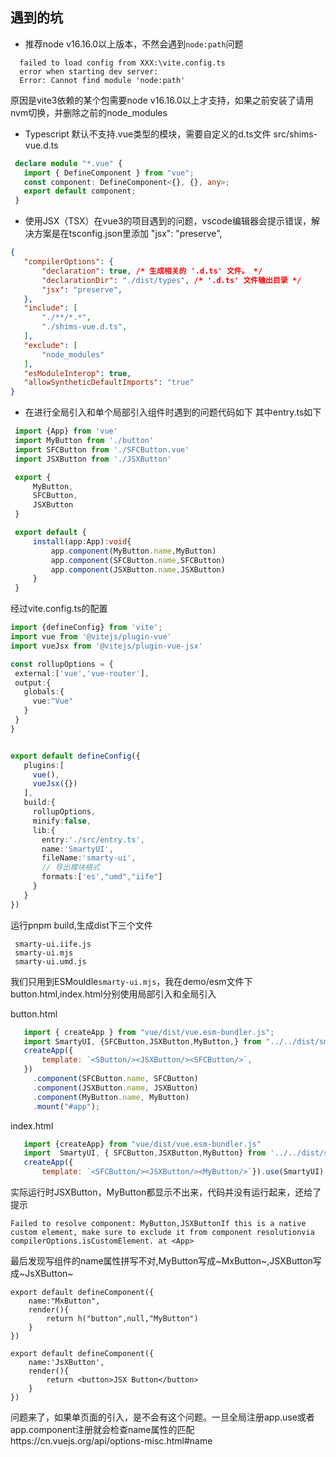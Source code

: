 ## 遇到的坑

 - 推荐node v16.16.0以上版本，不然会遇到`node:path`问题
 ``` shell
   failed to load config from XXX:\vite.config.ts
   error when starting dev server:
   Error: Cannot find module 'node:path'
 ```
原因是vite3依赖的某个包需要node v16.16.0以上才支持，如果之前安装了请用nvm切换，并删除之前的node_modules

 - Typescript 默认不支持.vue类型的模块，需要自定义的d.ts文件
 src/shims-vue.d.ts
 ``` ts
  declare module "*.vue" {
    import { DefineComponent } from "vue";
    const component: DefineComponent<{}, {}, any>;
    export default component;
  }
 ```

 - 使用JSX（TSX）在vue3的项目遇到的问题，vscode编辑器会提示错误，解决方案是在tsconfig.json里添加 "jsx": "preserve",
 ``` json
{
    "compilerOptions": {
        "declaration": true, /* 生成相关的 '.d.ts' 文件。 */
        "declarationDir": "./dist/types", /* '.d.ts' 文件输出目录 */
        "jsx": "preserve",
    },
    "include": [
        "./**/*.*",
        "./shims-vue.d.ts",
    ],
    "exclude": [
        "node_modules"
    ],
    "esModuleInterop": true,
    "allowSyntheticDefaultImports": "true"
}

 ```

 - 在进行全局引入和单个局部引入组件时遇到的问题代码如下
 其中entry.ts如下
 ```  ts
  import {App} from 'vue'
  import MyButton from './button'
  import SFCButton from './SFCButton.vue'
  import JSXButton from './JSXButton'

  export {
      MyButton,
      SFCButton,
      JSXButton
  }

  export default {
      install(app:App):void{
          app.component(MyButton.name,MyButton)
          app.component(SFCButton.name,SFCButton)
          app.component(JSXButton.name,JSXButton)
      }
  }
 ```

 经过vite.config.ts的配置
 ``` ts
import {defineConfig} from 'vite';
import vue from '@vitejs/plugin-vue'
import vueJsx from '@vitejs/plugin-vue-jsx'

const rollupOptions = {
  external:['vue','vue-router'],
  output:{
    globals:{
      vue:"Vue"
    }
  }
}


export default defineConfig({
    plugins:[
      vue(),
      vueJsx({}) 
    ],
    build:{
      rollupOptions,
      minify:false,
      lib:{
        entry:'./src/entry.ts',
        name:'SmartyUI',
        fileName:'smarty-ui',
        // 导出模块格式
        formats:['es',"umd","iife"]
      }
    }
})

 ```

 运行pnpm build,生成dist下三个文件
 ``` shell
  smarty-ui.iife.js
  smarty-ui.mjs
  smarty-ui.umd.js

 ```
 我们只用到ESMouldle`smarty-ui.mjs`，我在demo/esm文件下button.html,index.html分别使用局部引入和全局引入
 
 button.html
 ``` js
    import { createApp } from "vue/dist/vue.esm-bundler.js";
    import SmartyUI, {SFCButton,JSXButton,MyButton,} from "../../dist/smarty-ui.mjs";
    createApp({
        template: `<SButton/><JSXButton/><SFCButton/>`,
    })
      .component(SFCButton.name, SFCButton)
      .component(JSXButton.name, JSXButton)
      .component(MyButton.name, MyButton)
      .mount("#app");
 ```

 index.html 

 ``` js
    import {createApp} from "vue/dist/vue.esm-bundler.js"
    import  SmartyUI, { SFCButton,JSXButton,MyButton} from '../../dist/smarty-ui.mjs'
    createApp({
        template: `<SFCButton/><JSXButton/><MyButton/>`}).use(SmartyUI).mount('#app')

 ```

实际运行时JSXButton，MyButton都显示不出来，代码并没有运行起来，还给了提示
```
Failed to resolve component: MyButton,JSXButtonIf this is a native custom element, make sure to exclude it from component resolutionvia compilerOptions.isCustomElement. at <App> 
```
最后发现写组件的name属性拼写不对,MyButton写成~MxButton~,JSXButton写成~JsXButton~
```
export default defineComponent({
    name:"MxButton",
    render(){
        return h("button",null,"MyButton")
    }
})

export default defineComponent({
    name:'JsXButton',
    render(){
        return <button>JSX Button</button>
    }
})

```

问题来了，如果单页面的引入，是不会有这个问题。一旦全局注册app.use或者app.component注册就会检查name属性的匹配https://cn.vuejs.org/api/options-misc.html#name












